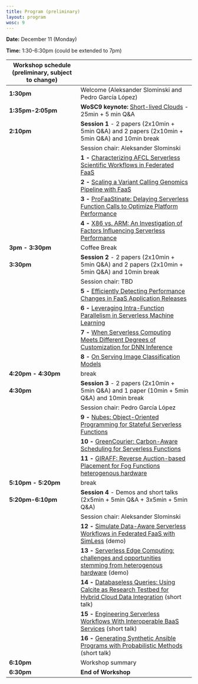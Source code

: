 ```yaml
---
title: Program (preliminary)
layout: program
wosc: 9
---
```


**Date:** December 11 (Monday)

**Time:** 1:30-6:30pm (could be extended to 7pm) 

| Workshop schedule (preliminary, subject to change) | |
| --- | --- |
| **1:30pm** | Welcome (Aleksander Slominski and Pedro García López) |
| **1:35pm-2:05pm** | **WoSC9 keynote:** [Short-lived Clouds](./keynotes) - 25min + 5 min Q&A  |
| **2:10pm** | **Session 1** - 2 papers (2x10min + 5min Q&A) and 2 papers (2x10min + 5min Q&A) and 10min break|
| | Session chair: Aleksander Slominski|
| | **1 -** [Characterizing AFCL Serverless Scientific Workflows in Federated FaaS](./papers/p1) |
| | **2 -** [Scaling a Variant Calling Genomics Pipeline with FaaS](./papers/p2)  |
| | **3 -** [ProFaaStinate: Delaying Serverless Function Calls to Optimize Platform Performance](./papers/p3) |
| | **4 -** [X86 vs. ARM: An Investigation of Factors Influencing Serverless Performance](./papers/p4) |
| **3pm - 3:30pm** | Coffee Break |
| **3:30pm** | **Session 2** - 2 papers (2x10min + 5min Q&A) and 2 papers (2x10min + 5min Q&A) and 10min break |
| | Session chair: TBD|
| | **5 -** [Efficiently Detecting Performance Changes in FaaS Application Releases](./papers/p5) |
| | **6 -** [Leveraging Intra-Function Parallelism in Serverless Machine Learning](./papers/p6)  |
| | **7 -** [When Serverless Computing Meets Different Degrees of Customization for DNN Inference](./papers/p7)  |
| | **8 -** [On Serving Image Classification Models](./papers/p8)  |
| **4:20pm - 4:30pm** | break |
| **4:30pm** | **Session 3** - 2 papers (2x10min + 5min Q&A) and 1 paper (10min +  5min Q&A) and 10min break|
| | Session chair: Pedro García López|
| | **9 -** [Nubes: Object-Oriented Programming for Stateful Serverless Functions](./papers/p9) |
| | **10 -** [GreenCourier: Carbon-Aware Scheduling for Serverless Functions](./papers/p10) |
| | **11 -** [GIRAFF: Reverse Auction-based Placement for Fog Functions heterogenous hardware](./papers/p11) |
| **5:10pm - 5:20pm** | break |
| **5:20pm-6:10pm** | **Session 4** - Demos and short talks (2x5min + 5min Q&A + 3x5min + 5min Q&A) |
| | Session chair: Aleksander Slominski|
| | **12 -** [Simulate Data-Aware Serverless Workflows in Federated FaaS with SimLess](./demos/d12) (demo)|
| | **13 -** [Serverless Edge Computing: challenges and opportunities stemming from heterogenous hardware](./demos/d13) (demo) | 
| | **14 -** [Databaseless Queries: Using Calcite as Research Testbed for Hybrid Cloud Data Integration](./demos/d14)    (short talk) |
| | **15 -** [Engineering Serverless Workflows With Interoperable BaaS Services](./demos/d15) (short talk) |
| | **16 -** [Generating Synthetic Ansible Programs with Probabilistic Methods](./demos/d16) (short talk) |
| **6:10pm** | Workshop summary |
| **6:30pm** | **End of Workshop** |
